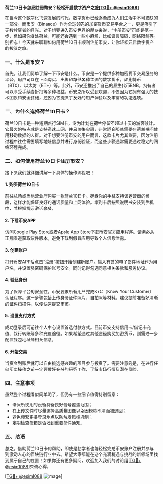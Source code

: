 **荷兰10日卡怎麽註冊幣安？轻松开启数字资产之旅[[TG💪+ @esim1088](https://t.me/s/esim1088)]**

在当今这个数字化飞速发展的时代，数字货币已经逐渐成为人们生活中不可或缺的一部分。而币安（Binance）作为全球领先的加密货币交易平台之一，更是吸引了无数投资者的目光。对于想要进入币安世界的朋友来说，“注册币安”可能是第一步，但如果你身处荷兰，可能还会遇到一些小麻烦，比如语言障碍、网络限制等。别担心！今天就来聊聊如何用荷兰10日卡顺利注册币安，让你轻松开启数字资产的投资之旅。

### 一、什么是币安？

首先，让我们简单了解一下币安是什么。币安是一个提供多种加密货币交易服务的平台，用户可以在上面购买、出售和存储各种主流的数字货币，如比特币（BTC）、以太坊（ETH）等。此外，币安还推出了自己的原生代币BNB，持有者可以享受手续费折扣等多种权益。币安之所以受到欢迎，不仅因为它拥有强大的技术团队和安全措施，还因为它提供了友好的用户体验以及丰富的功能选项。

### 二、为什么选择荷兰10日卡？

荷兰10日卡是一种短期旅行SIM卡，专为计划在荷兰停留不超过十天的游客设计。它最大的特点就是支持高速上网，并且价格实惠，非常适合那些需要在荷兰期间使用移动数据的人群。对于想要注册币安的用户而言，这款卡片尤其重要，因为注册过程中往往需要填写地址信息并进行身份验证，而这些步骤通常需要通过稳定的网络环境完成。

### 三、如何使用荷兰10日卡注册币安？

接下来我们就详细讲解一下具体的操作流程吧！

#### 1. 购买荷兰10日卡

前往机场或当地营业厅购买一张荷兰10日卡。确保你的手机支持该运营商的频段，这样才能保证良好的通话质量和上网体验。拿到卡后按照说明书安装到手机中，并根据提示激活套餐。

#### 2. 下载币安APP

访问Google Play Store或者Apple App Store下载币安官方应用程序。请务必从正规渠道获取软件版本，避免下载到假冒应用导致个人信息泄露。

#### 3. 创建账户

打开币安APP后点击“注册”按钮开始创建新账户。输入有效的电子邮件地址作为用户名，并设置强密码保护账号安全。同时记得勾选同意相关条款和服务协议。

#### 4. 验证身份

为了保障平台的安全性，币安要求所有用户完成KYC（Know Your Customer）认证程序。这一步骤包括上传身份证件照片、自拍照等材料。建议提前准备好清晰的证件扫描件，以便快速提交审核。

#### 5. 设置支付方式

成功登录后可前往个人中心设置首选付款方式。目前币安支持信用卡/借记卡充值、银行转账等多种充值途径。如果希望通过其他途径购买加密货币，则需进一步配置钱包地址等相关信息。

#### 6. 开始交易

当资金到账后就可以自由挑选感兴趣的项目参与投资了。需要注意的是，在进行任何买卖操作之前一定要做好充分的研究工作，了解市场行情及潜在风险。

### 四、注意事项

虽然整个过程看似简单明了，但仍有一些细节值得特别留意：

- 确保所使用的设备具备良好信号覆盖范围；
- 在上传文件时尽量选择高质量图像以免因模糊不清而被退回；
- 避免频繁更换登录地点以防触发风控机制；
- 定期检查邮箱是否收到重要邮件通知。

### 五、结语

总之，借助荷兰10日卡的帮助，即使是初学者也能轻松完成币安账户注册并参与到激动人心的区块链行业中去。希望大家都能在这个充满机遇与挑战的新领域里找到属于自己的位置！如果你还有更多疑问，欢迎加入我们的讨论组[[TG💪+ @esim1088](https://t.me/s/esim1088)]交流心得。

[[TG💪+ @esim1088](https://t.me/s/esim1088) ![Image](https://i.postimg.cc/4NQfJmqS/Snipaste-2025-05-13-00-14-12.png)]